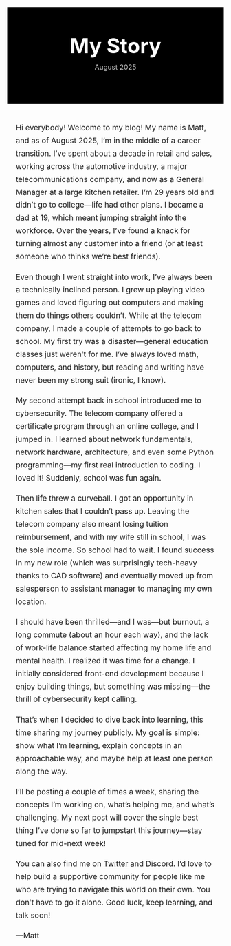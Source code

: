 <!-- Top navigation is handled by your site template -->

<!-- Post Title Banner -->
<div style="background-color: #000; color: #fff; padding: 60px 20px; text-align: center;">
  <h1 style="margin: 0; font-size: 3rem;">My Story</h1>
  <p style="margin-top: 10px; color: #ccc; font-size: 1rem;">August 2025</p>
</div>

<!-- Post Content -->
<div style="max-width: 800px; margin: 40px auto; line-height: 1.7; font-size: 1.1rem; padding: 0 20px;">
  
Hi everybody! Welcome to my blog! My name is Matt, and as of August 2025, I’m in the middle of a career transition. I’ve spent about a decade in retail and sales, working across the automotive industry, a major telecommunications company, and now as a General Manager at a large kitchen retailer. I’m 29 years old and didn’t go to college—life had other plans. I became a dad at 19, which meant jumping straight into the workforce. Over the years, I’ve found a knack for turning almost any customer into a friend (or at least someone who thinks we’re best friends).

Even though I went straight into work, I’ve always been a technically inclined person. I grew up playing video games and loved figuring out computers and making them do things others couldn’t. While at the telecom company, I made a couple of attempts to go back to school. My first try was a disaster—general education classes just weren’t for me. I’ve always loved math, computers, and history, but reading and writing have never been my strong suit (ironic, I know).

My second attempt back in school introduced me to cybersecurity. The telecom company offered a certificate program through an online college, and I jumped in. I learned about network fundamentals, network hardware, architecture, and even some Python programming—my first real introduction to coding. I loved it! Suddenly, school was fun again.

Then life threw a curveball. I got an opportunity in kitchen sales that I couldn’t pass up. Leaving the telecom company also meant losing tuition reimbursement, and with my wife still in school, I was the sole income. So school had to wait. I found success in my new role (which was surprisingly tech-heavy thanks to CAD software) and eventually moved up from salesperson to assistant manager to managing my own location.

I should have been thrilled—and I was—but burnout, a long commute (about an hour each way), and the lack of work-life balance started affecting my home life and mental health. I realized it was time for a change. I initially considered front-end development because I enjoy building things, but something was missing—the thrill of cybersecurity kept calling.

That’s when I decided to dive back into learning, this time sharing my journey publicly. My goal is simple: show what I’m learning, explain concepts in an approachable way, and maybe help at least one person along the way.

I’ll be posting a couple of times a week, sharing the concepts I’m working on, what’s helping me, and what’s challenging. My next post will cover the single best thing I’ve done so far to jumpstart this journey—stay tuned for mid-next week!

You can also find me on [Twitter](https://twitter.com/OpsGuild) and [Discord](https://discord.com/users/OpsGuild). I’d love to help build a supportive community for people like me who are trying to navigate this world on their own. You don’t have to go it alone. Good luck, keep learning, and talk soon!

—Matt

</div>
